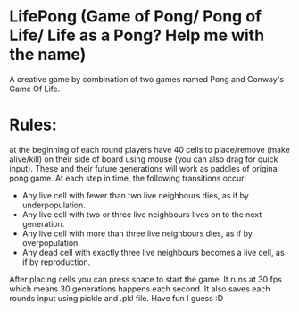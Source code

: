 # LifePong (Game of Pong/ Pong of Life/ Life as a Pong? Help me with the name)
A creative game by combination of two games named Pong and Conway's Game Of Life. 
# Rules:
at the beginning of each round players have 40 cells to place/remove (make alive/kill) on their side of board using mouse (you can also drag for quick input). These and their future generations will work as paddles of original pong game.
At each step in time, the following transitions occur:

- Any live cell with fewer than two live neighbours dies, as if by underpopulation.
- Any live cell with two or three live neighbours lives on to the next generation.
- Any live cell with more than three live neighbours dies, as if by overpopulation.
- Any dead cell with exactly three live neighbours becomes a live cell, as if by reproduction.

After placing cells you can press space to start the game. It runs at 30 fps which means 30 generations happens each second. It also saves each rounds input using pickle and .pkl file. Have fun I guess :D
